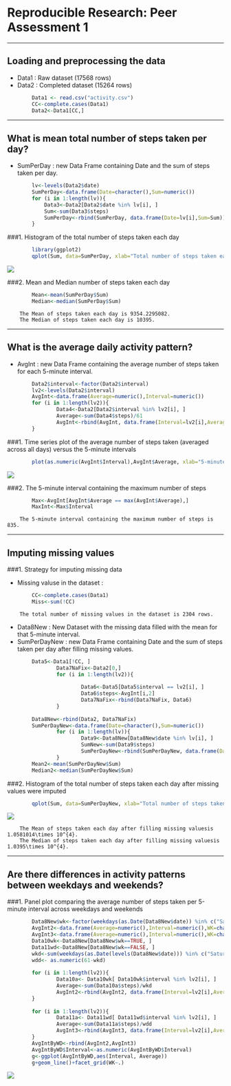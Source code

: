 # Reproducible Research: Peer Assessment 1

_________________________________________
## Loading and preprocessing the data
- Data1 : Raw dataset       (17568 rows)
- Data2 : Completed dataset (15264 rows)


```r
        Data1 <- read.csv("activity.csv")
        CC<-complete.cases(Data1)
        Data2<-Data1[CC,]
```




_________________________________________
## What is mean total number of steps taken per day?
- SumPerDay : new Data Frame containing Date and the sum of steps taken per day.


```r
        lv<-levels(Data2$date)
        SumPerDay<-data.frame(Date=character(),Sum=numeric())
        for (i in 1:length(lv)){
            Data3<-Data2[Data2$date %in% lv[i], ]
            Sum<-sum(Data3$steps)
            SumPerDay<-rbind(SumPerDay, data.frame(Date=lv[i],Sum=Sum))
        }
```

###1. Histogram of the total number of steps taken each day


```r
        library(ggplot2)
        qplot(Sum, data=SumPerDay, xlab="Total number of steps taken each day")
```

![](PA1_template_files/figure-html/unnamed-chunk-3-1.png) 

###2. Mean and Median number of steps taken each day


```r
        Mean<-mean(SumPerDay$Sum)
        Median<-median(SumPerDay$Sum)
```

        The Mean of steps taken each day is 9354.2295082.
        The Median of steps taken each day is 10395.




_________________________________________
## What is the average daily activity pattern?
- AvgInt : new Data Frame containing the average number of steps taken for each 5-minute interval.


```r
        Data2$interval<-factor(Data2$interval)
        lv2<-levels(Data2$interval)
        AvgInt<-data.frame(Average=numeric(),Interval=numeric())
        for (i in 1:length(lv2)){
                Data4<-Data2[Data2$interval %in% lv2[i], ]
                Average<-sum(Data4$steps)/61
                AvgInt<-rbind(AvgInt, data.frame(Interval=lv2[i],Average=Average))
        }
```

###1. Time series plot of the average number of steps taken (averaged across all days) versus the 5-minute intervals


```r
        plot(as.numeric(AvgInt$Interval),AvgInt$Average, xlab="5-minute interval", ylab="Average number of steps taken", type="l")
```

![](PA1_template_files/figure-html/unnamed-chunk-6-1.png) 

###2. The 5-minute interval containing the maximum number of steps 


```r
        Max<-AvgInt[AvgInt$Average == max(AvgInt$Average),]
        MaxInt<-Max$Interval
```

        The 5-minute interval containing the maximum number of steps is 835.




_________________________________________
## Imputing missing values


###1. Strategy for imputing missing data
- Missing valuse in the dataset : 


```r
        CC<-complete.cases(Data1)
        Miss<-sum(!CC)
```

        The total number of missing values in the dataset is 2304 rows.

- Data8New     : New Dataset with the missing data filled with the mean for that 5-minute interval.
- SumPerDayNew : new Data Frame containing Date and the sum of steps taken per day after filling missing values.


```r
        Data5<-Data1[!CC, ]        
                Data7NaFix<-Data2[0,]
                for (i in 1:length(lv2)){
                        
                        Data6<-Data5[Data5$interval == lv2[i], ]
                        Data6$steps<-AvgInt[i,2]
                        Data7NaFix<-rbind(Data7NaFix, Data6)
                }
        
        Data8New<-rbind(Data2, Data7NaFix)
        SumPerDayNew<-data.frame(Date=character(),Sum=numeric())
                for (i in 1:length(lv)){
                        Data9<-Data8New[Data8New$date %in% lv[i], ]
                        SumNew<-sum(Data9$steps)
                        SumPerDayNew<-rbind(SumPerDayNew, data.frame(Date=lv[i],Sum=SumNew))
                }
        Mean2<-mean(SumPerDayNew$Sum)
        Median2<-median(SumPerDayNew$Sum)
```
        
###2. Histogram of the total number of steps taken each day after missing values were imputed


```r
        qplot(Sum, data=SumPerDayNew, xlab="Total number of steps taken each day after filling missing values")
```

![](PA1_template_files/figure-html/unnamed-chunk-10-1.png) 

        The Mean of steps taken each day after filling missing valuesis 1.0581014\times 10^{4}.
        The Median of steps taken each day after filling missing valuesis 1.0395\times 10^{4}.


_________________________________________
## Are there differences in activity patterns between weekdays and weekends?

###1. Panel plot comparing the average number of steps taken per 5-minute interval across weekdays and weekends


```r
        Data8New$wk<-factor(weekdays(as.Date(Data8New$date)) %in% c("Saturday","Sunday"))
        AvgInt2<-data.frame(Average=numeric(),Interval=numeric(),WK=character())
        AvgInt3<-data.frame(Average=numeric(),Interval=numeric(),WK=character())
        Data10wk<-Data8New[Data8New$wk==TRUE, ]
        Data11wd<-Data8New[Data8New$wk==FALSE, ]
        wkd<-sum(weekdays(as.Date(levels(Data8New$date))) %in% c("Saturday","Sunday"))
        wdd<- as.numeric(61-wkd)
        
        for (i in 1:length(lv2)){
                Data10a<- Data10wk[ Data10wk$interval %in% lv2[i], ]
                Average<-sum(Data10a$steps)/wkd
                AvgInt2<-rbind(AvgInt2, data.frame(Interval=lv2[i],Average=Average, WK="weekend"))
        }
                
        for (i in 1:length(lv2)){
                Data11a<- Data11wd[ Data11wd$interval %in% lv2[i], ]
                Average<-sum(Data11a$steps)/wdd
                AvgInt3<-rbind(AvgInt3, data.frame(Interval=lv2[i],Average=Average, WK="weekday"))
        }
        AvgIntByWD<-rbind(AvgInt2,AvgInt3)
        AvgIntByWD$Interval<-as.numeric(AvgIntByWD$Interval)
        g<-ggplot(AvgIntByWD,aes(Interval, Average))
        g+geom_line()+facet_grid(WK~.)
```

![](PA1_template_files/figure-html/unnamed-chunk-11-1.png) 

